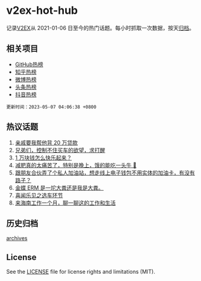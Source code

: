 # v2ex-hot-hub

 记录[V2EX](https://www.v2ex.com/)从 2021-01-06 日至今的热门话题。每小时抓取一次数据，按天[归档](archives)。
 
 ## 相关项目

- [GitHub热榜](https://github.com/lonnyzhang423/github-hot-hub)
- [知乎热榜](https://github.com/lonnyzhang423/zhihu-hot-hub)
- [微博热榜](https://github.com/lonnyzhang423/weibo-hot-hub)
- [头条热榜](https://github.com/lonnyzhang423/toutiao-hot-hub)
- [抖音热榜](https://github.com/lonnyzhang423/douyin-hot-hub)


 `更新时间：2023-05-07 04:06:38 +0800`

## 热议话题

1. [亲戚要我帮他背 20 万贷款](https://www.v2ex.com/t/937735)
1. [兄弟们，控制不住买车的欲望，求打醒](https://www.v2ex.com/t/937813)
1. [1 万块钱怎么快乐起来？](https://www.v2ex.com/t/937776)
1. [减肥真的太痛苦了，特别是晚上，饿的能吃一头牛 🐂](https://www.v2ex.com/t/937747)
1. [跟朋友合伙弄了个私人加油站，想走线上电子钱包不用实体的加油卡，有没有路子？](https://www.v2ex.com/t/937737)
1. [金蝶 ERM 是一坨大粪还是我是大粪。](https://www.v2ex.com/t/937894)
1. [喜闻乐见之选车环节](https://www.v2ex.com/t/937778)
1. [来海南工作一个月，聊一聊这的工作和生活](https://www.v2ex.com/t/937745)

## 历史归档

[archives](archives)

## License

See the [LICENSE](LICENSE) file for license rights and limitations (MIT).
